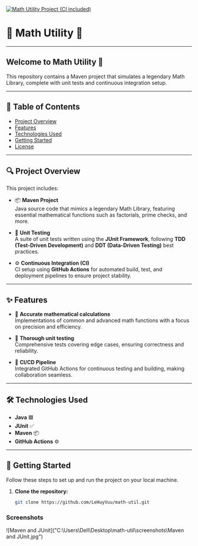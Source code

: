 [![Math Utility Project (CI included)](https://github.com/LeHuyVuu/math-util/actions/workflows/maven.yml/badge.svg)](https://github.com/LeHuyVuu/math-util/actions/workflows/maven.yml)
# 🌟 **Math Utility** 🌟

---

## **Welcome to Math Utility** 🚀

This repository contains a Maven project that simulates a legendary Math Library, complete with unit tests and continuous integration setup.

---

## **📜 Table of Contents**
- [Project Overview](#project-overview)
- [Features](#features)
- [Technologies Used](#technologies-used)
- [Getting Started](#getting-started)
- [License](#license)

---

## **🔍 Project Overview**

This project includes:

- 📦 **Maven Project**  
  Java source code that mimics a legendary Math Library, featuring essential mathematical functions such as factorials, prime checks, and more.
  
- 🧪 **Unit Testing**  
  A suite of unit tests written using the **JUnit Framework**, following **TDD (Test-Driven Development)** and **DDT (Data-Driven Testing)** best practices.
  
- ⚙️ **Continuous Integration (CI)**  
  CI setup using **GitHub Actions** for automated build, test, and deployment pipelines to ensure project stability.

---

## **✨ Features**

- 🔢 **Accurate mathematical calculations**  
  Implementations of common and advanced math functions with a focus on precision and efficiency.
  
- 🧪 **Thorough unit testing**  
  Comprehensive tests covering edge cases, ensuring correctness and reliability.
  
- 🚀 **CI/CD Pipeline**  
  Integrated GitHub Actions for continuous testing and building, making collaboration seamless.

---

## **🛠️ Technologies Used**

- **Java** 🟦
- **JUnit** ✅
- **Maven** 📦
- **GitHub Actions** ⚙️

---

## **🚀 Getting Started**

Follow these steps to set up and run the project on your local machine.

1. **Clone the repository:**
   ```bash
   git clone https://github.com/LeHuyVuu/math-util.git
### Screenshots
![Maven and JUnit]("C:\Users\Dell\Desktop\math-util\screenshots\Maven and JUnit.jpg")

